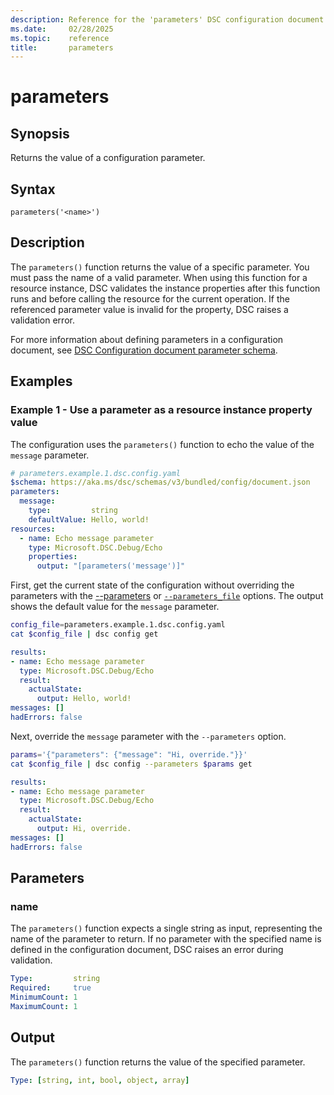 ```yaml
---
description: Reference for the 'parameters' DSC configuration document function
ms.date:     02/28/2025
ms.topic:    reference
title:       parameters
---
```


# parameters

## Synopsis

Returns the value of a configuration parameter.

## Syntax

```Syntax
parameters('<name>')
```

## Description

The `parameters()` function returns the value of a specific parameter. You must pass the name of
a valid parameter. When using this function for a resource instance, DSC validates the instance
properties after this function runs and before calling the resource for the current operation. If
the referenced parameter value is invalid for the property, DSC raises a validation error.

For more information about defining parameters in a configuration document, see
[DSC Configuration document parameter schema][01].

## Examples

### Example 1 - Use a parameter as a resource instance property value

The configuration uses the `parameters()` function to echo the value of the `message` parameter.

```yaml
# parameters.example.1.dsc.config.yaml
$schema: https://aka.ms/dsc/schemas/v3/bundled/config/document.json
parameters:
  message:
    type:         string
    defaultValue: Hello, world!
resources:
  - name: Echo message parameter
    type: Microsoft.DSC.Debug/Echo
    properties:
      output: "[parameters('message')]"
```

First, get the current state of the configuration without overriding the parameters with the
[--parameters][02] or [`--parameters_file`][03] options. The output shows the default value for the
`message` parameter.

```bash
config_file=parameters.example.1.dsc.config.yaml
cat $config_file | dsc config get
```

```yaml
results:
- name: Echo message parameter
  type: Microsoft.DSC.Debug/Echo
  result:
    actualState:
      output: Hello, world!
messages: []
hadErrors: false
```

Next, override the `message` parameter with the `--parameters` option.

```bash
params='{"parameters": {"message": "Hi, override."}}'
cat $config_file | dsc config --parameters $params get
```

```yaml
results:
- name: Echo message parameter
  type: Microsoft.DSC.Debug/Echo
  result:
    actualState:
      output: Hi, override.
messages: []
hadErrors: false
```

## Parameters

### name

The `parameters()` function expects a single string as input, representing the name of the
parameter to return. If no parameter with the specified name is defined in the configuration
document, DSC raises an error during validation.

```yaml
Type:         string
Required:     true
MinimumCount: 1
MaximumCount: 1
```

## Output

The `parameters()` function returns the value of the specified parameter.

```yaml
Type: [string, int, bool, object, array]
```

<!-- Link reference definitions -->
[01]: ../parameter.md
[02]: ../../../cli/config/command.md#-p---parameters
[03]: ../../../cli/config/command.md#-f---parameters_file
